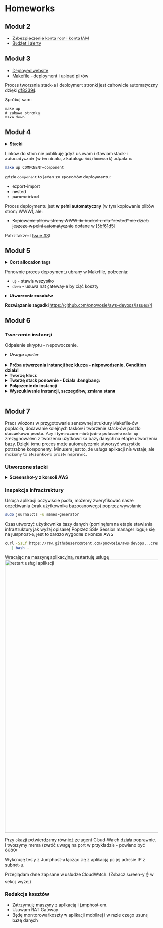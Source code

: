 # Homeworks

## Moduł 2
- [Zabezpieczenie konta root i konta IAM](https://github.com/pnowosie/aws-devops/issues/1)
- [Budżet i alerty](https://github.com/pnowosie/aws-devops/issues/2)

## Moduł 3
- [Deployed website](http://website-single-template-website-dev-s3website-dtxgarz9vgv7.s3-website-eu-west-1.amazonaws.com/)
- [Makefile](https://github.com/pnowosie/aws-devops/blob/master/M03/homework/Makefile) - deployment i upload plików

Proces tworzenia stack-a i deployment stronki jest całkowicie automatyczny dzięki [df83394](https://github.com/pnowosie/aws-devops/commit/df8339475a609deca887e30641dd91aea5d53b60).

Spróbuj sam:
```
make up
# zabawa stronką
make down
```

## Moduł 4

<details>
  <summary><b>Stacki</b></summary>

![image](https://user-images.githubusercontent.com/1813036/122029481-34a2b400-cdcd-11eb-8664-0f98e134085a.png)
</details>

Linków do stron nie publikuję gdyż usuwam i stawiam stack-i automatycznie (w terminalu, z katalogu `M04/homework`)
odpalam:

```bash
make up COMPONENT=component
```

gdzie `component` to jeden ze sposobów deploymentu:
- export-import
- nested
- parametrized

Proces deploymentu jest **w pełni automatyczny** (w tym kopiowanie plików strony WWW), ale:

- ~~Kopiowanie plików strony WWW do bucket-u dla "nested" nie działa jeszcze w pełni automatycznie~~
    dodane w [[6bf61d5](https://github.com/pnowosie/aws-devops/commit/6bf61d5e954266c2176302b8151bbdfd489affae)]

Patrz także: [[Issue #3](https://github.com/pnowosie/aws-devops/issues/3)]

## Moduł 5

<details>
  <summary><b>Cost allocation tags</b></summary>

<img width="783" alt="obraz" src="https://user-images.githubusercontent.com/1813036/122638908-3cc56100-d0f7-11eb-8e81-1a6c6820b66e.png">
</details>


Ponownie proces deploymentu ubrany w Makefile, polecenia:
- `up` - stawia wszystko
- `down` - usuwa nat gateway-e by ciąć koszty


<details>
  <summary><b>Utworzenie zasobów</b></summary>

**Terminal - AWS CLI**
<img width="1312" alt="obraz" src="https://user-images.githubusercontent.com/1813036/122639872-b3b12880-d0fc-11eb-9c26-77d807c4de9b.png">

**AWS - Web console**

- Stacki
<br/>
<img width="1154" alt="obraz" src="https://user-images.githubusercontent.com/1813036/122639955-19051980-d0fd-11eb-9ab4-509654d04e24.png">

- VPC
<br/>
<img width="632" alt="obraz" src="https://user-images.githubusercontent.com/1813036/122640006-4651c780-d0fd-11eb-8524-a4e730a6d393.png">

</details>


**Rozwiązanie zagadki**
https://github.com/pnowosie/aws-devops/issues/4

## Moduł 6

### Tworzenie instancji

Odpalenie skryptu - niepowodzenie. 
<details>
  <summary><i>Uwaga spoiler</i></summary>
W poleceniu `memes-generator/operations/commands/deploy-jumphost.sh` brakuje capability `--capabilities CAPABILITY_NAMED_IAM`

Prosta poprawka - brawo :clap: Karolina.
</details>
<br/>

<details>
  <summary><b>Próba utworzenia instancji bez klucza - niepowodzenie. Condition działa!</b></summary>

![image](https://user-images.githubusercontent.com/1813036/123264523-67018f00-d4fa-11eb-9f67-b7351bd9ddce.png)
</details>

<details>
  <summary><b>Tworzę klucz</b></summary>

```bash
aws ec2 create-key-pair --key-name memes-generator-dev-jumphost-key (...)

aws ec2 describe-key-pairs \
  --key-names memes-generator-dev-jumphost-key \
  --output yaml | tee
KeyPairs:
- KeyFingerprint: 27:30:8c:95:4d:c1:c8:31:fd:cc:35:24:92:df:e4:40:37:6c:dd:26
  KeyName: memes-generator-dev-jumphost-key
  KeyPairId: key-01e515XXXXXXXXXXX
  Tags: []
```
</details>

<details>
  <summary><b>Tworzę stack ponownie - Działa :bangbang:</b></summary>

```bash
make up

...
aws cloudformation deploy --template-file memes-generator/operations/templates/jumphost.yaml ...

Waiting for changeset to be created..
Waiting for stack create/update to complete
Successfully created/updated stack - memes-generator-operations-jumphost-dev
make[1]: Leaving directory '/home/pnowosie/Proj/edu/aws-devops/project'
touch .network
```

![image](https://user-images.githubusercontent.com/1813036/123268042-f65c7180-d4fd-11eb-83e6-e25f8c358d5e.png)

</details>

<details>
  <summary><b>Połączenie do instancji</b></summary>

**1. SSH**

```bash
ssh -i "~/.aws/jumphost-key.pem" ec2-user@ec2-XXXXXXXXXXXXX.eu-west-1.compute.amazonaws.com
Last login: Thu Jun 24 13:17:40 2021 from XXX

       __|  __|_  )
       _|  (     /   Amazon Linux 2 AMI
      ___|\___|___|

https://aws.amazon.com/amazon-linux-2/
[ec2-user@ip-10-0-46-21 ~]$ ls -la
razem 16
drwx------ 3 ec2-user ec2-user  95 06-24 13:18 .
drwxr-xr-x 3 root     root      22 06-24 12:59 ..
-rw------- 1 ec2-user ec2-user  13 06-24 13:18 .bash_history
-rw-r--r-- 1 ec2-user ec2-user  18 2020-07-15  .bash_logout
-rw-r--r-- 1 ec2-user ec2-user 193 2020-07-15  .bash_profile
-rw-r--r-- 1 ec2-user ec2-user 231 2020-07-15  .bashrc
drwx------ 2 ec2-user ec2-user  29 06-24 12:59 .ssh
[ec2-user@ip-10-0-46-21 ~]$ logout
Connection to ec2-XXXXXXXXXXXXX.eu-west-1.compute.amazonaws.com closed.
```

**2. Session Manager**

Do połączenia się z Jumphost-em użyję Session Manager-a z AWS CLI. W tym celu instaluję [plugin dla CLI](https://docs.aws.amazon.com/systems-manager/latest/userguide/session-manager-working-with-install-plugin.html)

```bash
make-network show-jumphost | tee
aws cloudformation describe-stacks     --stack-name memes-generator-operations-jumphost-dev     --output yaml     --query Stacks[].Outputs[]     --region eu-west-1
- Description: The ID of Jump Host Instance
  OutputKey: JumpHostInstanceId
  OutputValue: i-05bcaXXXXXXXXXXXX
- Description: Public IP address of the jumphost instance
...

aws ssm start-session --target i-05bcaXXXXXXXXXXXX --region $REGION

Starting session with SessionId: cli-admin-0XXXXXXXXXXXXXXXX
sh-4.2$ whoami
ssm-user
sh-4.2$ ls /
bin  boot  dev	etc  home  lib	lib64  local  media  mnt  opt  proc  root  run	sbin  srv  sys	tmp  usr  var
sh-4.2$ ls /home
ec2-user  ssm-user
sh-4.2$ exit


Exiting session with sessionId: cli-admin-0XXXXXXXXXXXXXXXX.
```

Zaobserwuj, ze na maszynie są konta dla dwóch userów:
* ec2-user - przy połączeniu przez SSH
* ssm-user - przy połączeniu przez SSM

</details>

<details>
  <summary><b>Wyszukiwanie instancji, szczegółów, zmiana stanu</b></summary>

Rozszezyłem polecenia w pliku `tasks/network.Makefile` które bazują na wyszukiwaniu instancji po tagu `Name`.
Wyszukiwanie po tagu jest realizowane przez `operations/commands/get-jumphost-details.sh`, polecenia wygląda tak

```bash
aws ec2 describe-instances \
    --filter Name=tag:Name,Values=${PROJECT}-${STAGE}-${COMPONENT}-${STACK}-instance \
    --query Reservations[*].Instances[*].[InstanceId,State.Name,PublicIpAddress,PublicDnsName] \
    --output text \
    --region $REGION
```

Oto wynik jego działania (poukrywałem wrazliwe szczegóły)
```bash
make-network get-jumphost-details | tee
i-05bcaXXXXXXXXXXXX	running	IP.000.00.000	ec2-00-000-00-000.eu-west-1.compute.amazonaws.com
```

Mając powyzsze mogę
* `make-network connect-jumphost` - połączyć się przez SSM

* `make-network do-jumphost-stop` - zastopować instancje
```bash 
make-network do-jumphost-stop > /dev/null
make-network get-jumphost-details | tee
i-05bcaXXXXXXXXXXXX	stopping ...
```
* `make-network do-jumphost-start` - wystartować instancje
* `make-network get-jumphost-status` - szczegółowy status instancji
```bash
make-network get-jumphost-status | jq
{
  "InstanceStatuses": [
    {
      "AvailabilityZone": "eu-west-1a",
      "InstanceId": "i-05bcaXXXXXXXXXXXX",
      "InstanceState": {
        "Code": 16,
        "Name": "running"
      },
      "InstanceStatus": {
        "Details": [
          {
            "Name": "reachability",
            "Status": "passed"
          }
        ],
        "Status": "ok"
      },
      "SystemStatus": {
        "Details": [
          {
            "Name": "reachability",
            "Status": "passed"
          }
        ],
        "Status": "ok"
      }
    }
  ]
}
```

Dokładne komendy AWS CLI mozna znaleźć w [`tasks/network.Makefile`](https://github.com/pnowosie/aws-devops/blob/master/project/tasks/network.Makefile).

</details>
<br/>

## Moduł 7

Praca włożona w przygotowanie sensownej struktury Makefile-ów popłaciła, dodawanie kolejnych tasków i tworzenie stack-ów poszło stosunkowo prosto.
Aby i tym razem mieć jedno polecenie `make up` zrezygnowałem z tworzenia użytkownika bazy danych na etapie utworzenia bazy. Dzięki temu proces może 
automatyczmie utworzyć wszystkie potrzebne komponenty. Minusem jest to, że usługa aplikacji nie wstaje, ale możemy to stosunkowo prosto naprawić.

### Utworzone stacki
<details>
  <summary><b>Screenshot-y z konsoli AWS</b></summary>

<img width="1052" alt="obraz" src="https://user-images.githubusercontent.com/1813036/124365255-033c3c00-dc47-11eb-8aec-a3aee2c77703.png">

Wygenerowany mem
![obraz](https://user-images.githubusercontent.com/1813036/124366025-c1ae8f80-dc4c-11eb-9d21-f56193f28558.png)

Testy z Jumphosta - odpytywanie aplikacji po prywatnym (z subnet-u) adresie IP
<img width="896" alt="obraz" src="https://user-images.githubusercontent.com/1813036/124366262-c07e6200-dc4e-11eb-9854-9222e296b5e9.png">

**Cloud Watch**
<img width="974" alt="obraz" src="https://user-images.githubusercontent.com/1813036/124366386-cf194900-dc4f-11eb-8e0e-bca2d06e2e99.png">

<img width="1163" alt="obraz" src="https://user-images.githubusercontent.com/1813036/124366436-3b944800-dc50-11eb-8026-3e22f017cae5.png">

<img width="1137" alt="obraz" src="https://user-images.githubusercontent.com/1813036/124366537-d5f48b80-dc50-11eb-9419-32ad6943e7f4.png">
</details>

### Inspekcja infractruktury

Usługa aplikacji oczywiście padła, możemy zweryfikować nasze oczekiwania (brak użytkownika bazodanowego) poprzez wywołanie 
```bash
sudo journalctl -u memes-generator
```

Czas utworzyć użytkownika bazy danych (pominęłem na etapie stawiania infrastruktury jak wyżej opisane)
Poprzez SSM Session manager loguję się na jumphost-a, jest to bardzo wygodne z konsoli AWS
```bash
curl -SsLf https://raw.githubusercontent.com/pnowosie/aws-devops...create-db-app-user.sh \ 
   | bash -
```

Wracając na maszynę aplikacyjną, restartuję usługę
<img width="896" alt="restart usługi aplikacji" src="https://user-images.githubusercontent.com/1813036/124365775-6da2ab80-dc4a-11eb-9926-d1aaad60a90e.png">

Przy okazji potwierdzamy również że agent Cloud-Watch działa poprawnie.
I tworzymy mema (zwróć uwagę na port w przykładzie - powinno być 8080)

Wykonuję testy z Jumphost-a łącząc się z aplikacją po jej adresie IP z subnet-u.

Przeglądam dane zapisane w usłudze CloudWatch. (Zobacz screen-y :point_up: w sekcji wyżej)

### Redukcja kosztów

* Zatrzymuję maszyny z aplikacją i jumphost-em.
* Usuwam NAT Gateway
* Będę monitorował koszty w aplikacji mobilnej i w razie czego usunę bazę danych



